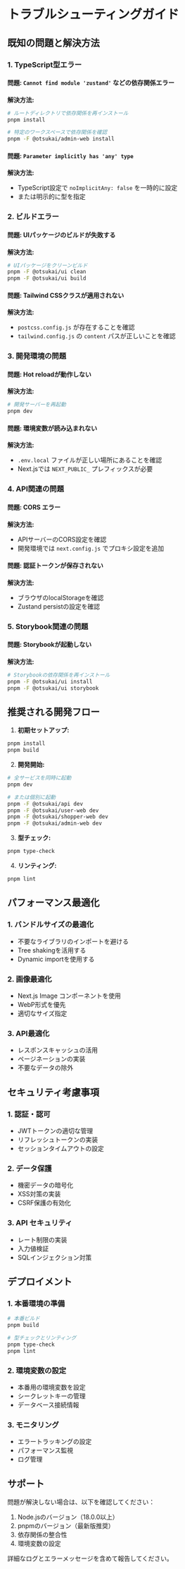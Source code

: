 # トラブルシューティングガイド

## 既知の問題と解決方法

### 1. TypeScript型エラー

#### 問題: `Cannot find module 'zustand'` などの依存関係エラー
**解決方法:**
```bash
# ルートディレクトリで依存関係を再インストール
pnpm install

# 特定のワークスペースで依存関係を確認
pnpm -F @otsukai/admin-web install
```

#### 問題: `Parameter implicitly has 'any' type`
**解決方法:**
- TypeScript設定で `noImplicitAny: false` を一時的に設定
- または明示的に型を指定

### 2. ビルドエラー

#### 問題: UIパッケージのビルドが失敗する
**解決方法:**
```bash
# UIパッケージをクリーンビルド
pnpm -F @otsukai/ui clean
pnpm -F @otsukai/ui build
```

#### 問題: Tailwind CSSクラスが適用されない
**解決方法:**
- `postcss.config.js` が存在することを確認
- `tailwind.config.js` の `content` パスが正しいことを確認

### 3. 開発環境の問題

#### 問題: Hot reloadが動作しない
**解決方法:**
```bash
# 開発サーバーを再起動
pnpm dev
```

#### 問題: 環境変数が読み込まれない
**解決方法:**
- `.env.local` ファイルが正しい場所にあることを確認
- Next.jsでは `NEXT_PUBLIC_` プレフィックスが必要

### 4. API関連の問題

#### 問題: CORS エラー
**解決方法:**
- APIサーバーのCORS設定を確認
- 開発環境では `next.config.js` でプロキシ設定を追加

#### 問題: 認証トークンが保存されない
**解決方法:**
- ブラウザのlocalStorageを確認
- Zustand persistの設定を確認

### 5. Storybook関連の問題

#### 問題: Storybookが起動しない
**解決方法:**
```bash
# Storybookの依存関係を再インストール
pnpm -F @otsukai/ui install
pnpm -F @otsukai/ui storybook
```

## 推奨される開発フロー

1. **初期セットアップ:**
```bash
pnpm install
pnpm build
```

2. **開発開始:**
```bash
# 全サービスを同時に起動
pnpm dev

# または個別に起動
pnpm -F @otsukai/api dev
pnpm -F @otsukai/user-web dev
pnpm -F @otsukai/shopper-web dev
pnpm -F @otsukai/admin-web dev
```

3. **型チェック:**
```bash
pnpm type-check
```

4. **リンティング:**
```bash
pnpm lint
```

## パフォーマンス最適化

### 1. バンドルサイズの最適化
- 不要なライブラリのインポートを避ける
- Tree shakingを活用する
- Dynamic importを使用する

### 2. 画像最適化
- Next.js Image コンポーネントを使用
- WebP形式を優先
- 適切なサイズ指定

### 3. API最適化
- レスポンスキャッシュの活用
- ページネーションの実装
- 不要なデータの除外

## セキュリティ考慮事項

### 1. 認証・認可
- JWTトークンの適切な管理
- リフレッシュトークンの実装
- セッションタイムアウトの設定

### 2. データ保護
- 機密データの暗号化
- XSS対策の実装
- CSRF保護の有効化

### 3. API セキュリティ
- レート制限の実装
- 入力値検証
- SQLインジェクション対策

## デプロイメント

### 1. 本番環境の準備
```bash
# 本番ビルド
pnpm build

# 型チェックとリンティング
pnpm type-check
pnpm lint
```

### 2. 環境変数の設定
- 本番用の環境変数を設定
- シークレットキーの管理
- データベース接続情報

### 3. モニタリング
- エラートラッキングの設定
- パフォーマンス監視
- ログ管理

## サポート

問題が解決しない場合は、以下を確認してください：

1. Node.jsのバージョン（18.0.0以上）
2. pnpmのバージョン（最新版推奨）
3. 依存関係の整合性
4. 環境変数の設定

詳細なログとエラーメッセージを含めて報告してください。